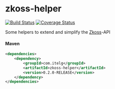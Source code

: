 zkoss-helper
============

[![Build Status](https://travis-ci.org/julian-eggers/zkoss-helper.svg?branch=master)](https://travis-ci.org/julian-eggers/zkoss-helper)
[![Coverage Status](https://coveralls.io/repos/julian-eggers/zkoss-helper/badge.svg)](https://coveralls.io/r/julian-eggers/zkoss-helper)

Some helpers to extend and simplify the [Zkoss](http://www.zkoss.org/ "Zkoss-Framework")-API

#### Maven
```xml
<dependencies>
	<dependency>
		<groupId>com.itelg</groupId>
		<artifactId>zkoss-helper</artifactId>
		<version>0.2.0-RELEASE</version>
	</dependency>
</dependencies>
```
